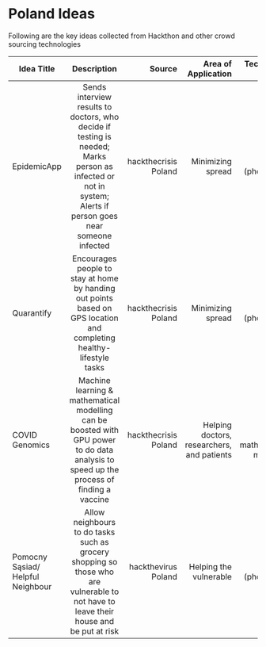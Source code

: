 # Poland Ideas

Following are the key ideas collected from Hackthon and other crowd sourcing technologies

| Idea Title       | Description         | Source |    Area of Application | Technology Used |
| ------------- |:-------------:| -----:|-----:|-----:|
| EpidemicApp | Sends interview results to doctors, who decide if testing is needed; Marks person as infected or not in system; Alerts if person goes near someone infected  | hackthecrisis Poland | Minimizing spread  | Python (phone app) |
| Quarantify | Encourages people to stay at home by handing out points based on GPS location and completing healthy-lifestyle tasks | hackthecrisis Poland | Minimizing spread | Python (phone app) |
| COVID Genomics | Machine learning & mathematical modelling can be boosted with GPU power to do data analysis to speed up the process of finding a vaccine | hackthecrisis Poland | Helping doctors, researchers, and patients | Machine learning, mathematical modelling |
| Pomocny Sąsiad/ Helpful Neighbour | Allow neighbours to do tasks such as grocery shopping so those who are vulnerable to not have to leave their house and be put at risk | hackthevirus Poland | Helping the vulnerable | Python (phone app) |
